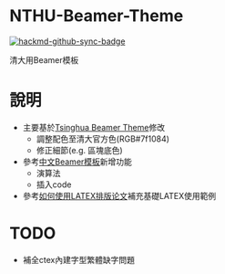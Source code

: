 NTHU-Beamer-Theme
=================


[![hackmd-github-sync-badge](https://hackmd.io/QUYRS_WBQ1G6o3cwn5CN3w/badge)](https://hackmd.io/QUYRS_WBQ1G6o3cwn5CN3w)

清大用Beamer模板

# 說明
* 主要基於[Tsinghua Beamer Theme](https://www.overleaf.com/latex/templates/thu-beamer-theme/vwnqmzndvwyb)修改
    * 調整配色至清大官方色(RGB#7f1084)
    * 修正細節(e.g. 區塊底色)
* 參考[中文Beamer模板](https://github.com/SunYanCN/Latex-Beamer-Template)新增功能
    * 演算法
    * 插入code
* 參考[如何使用LATEX排版论文](https://stu.cs.tsinghua.edu.cn/~harry/latex-talk.pdf)補充基礎LATEX使用範例

# TODO
* 補全ctex內建字型繁體缺字問題
